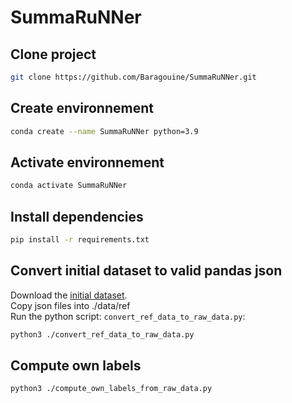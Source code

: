 # SummaRuNNer

## Clone project
```bash
git clone https://github.com/Baragouine/SummaRuNNer.git
```

## Create environnement
```bash
conda create --name SummaRuNNer python=3.9
```

## Activate environnement
```bash
conda activate SummaRuNNer
```

## Install dependencies
```bash
pip install -r requirements.txt
```

## Convert initial dataset to valid pandas json
Download the [initial dataset](https://drive.google.com/file/d/1JgsboIAs__r6XfCbkDWgmberXJw8FBWE/view?usp=sharing).  
Copy json files into ./data/ref  
Run the python script: `convert_ref_data_to_raw_data.py`:
```bash
python3 ./convert_ref_data_to_raw_data.py
```

## Compute own labels
```bash
python3 ./compute_own_labels_from_raw_data.py
```

